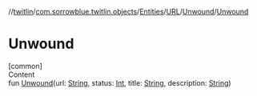 //[twitlin](../../../../index.md)/[com.sorrowblue.twitlin.objects](../../../index.md)/[Entities](../../index.md)/[URL](../index.md)/[Unwound](index.md)/[Unwound](-unwound.md)



# Unwound  
[common]  
Content  
fun [Unwound](-unwound.md)(url: [String](https://kotlinlang.org/api/latest/jvm/stdlib/kotlin/-string/index.html), status: [Int](https://kotlinlang.org/api/latest/jvm/stdlib/kotlin/-int/index.html), title: [String](https://kotlinlang.org/api/latest/jvm/stdlib/kotlin/-string/index.html), description: [String](https://kotlinlang.org/api/latest/jvm/stdlib/kotlin/-string/index.html))  



